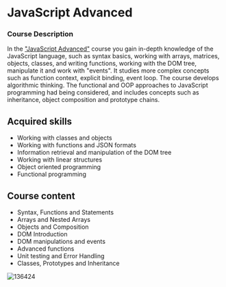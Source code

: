 # JavaScript Advanced

### Course Description

In the ["JavaScript Advanced"](https://softuni.bg/trainings/3217/js-advanced-january-2021) course you gain in-depth knowledge of the JavaScript language, such as syntax basics, working with arrays, matrices, objects, classes, and writing functions, working with the DOM tree, manipulate it and work with "events". It studies more complex concepts such as function context, explicit binding, event loop. The course develops algorithmic thinking. The functional and OOP approaches to JavaScript programming had being considered, and includes concepts such as inheritance, object composition and prototype chains.

## Acquired skills

* Working with classes and objects
* Working with functions and JSON formats
* Information retrieval and manipulation of the DOM tree
* Working with linear structures
* Object oriented programming
* Functional programming

## Course content

* Syntax, Functions and Statements
* Arrays and Nested Arrays
* Objects and Composition
* DOM Introduction
* DOM manipulations and events
* Advanced functions
* Unit testing and Error Handling
* Classes, Prototypes and Inheritance

![136424](https://user-images.githubusercontent.com/98184923/176677675-ad07b8e2-d74e-4abe-a25b-f504eb4e7bf8.jpg)
